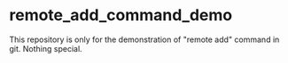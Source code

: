 # remote_add_command_demo
This repository is only for the demonstration of "remote add" command in git. Nothing special.
